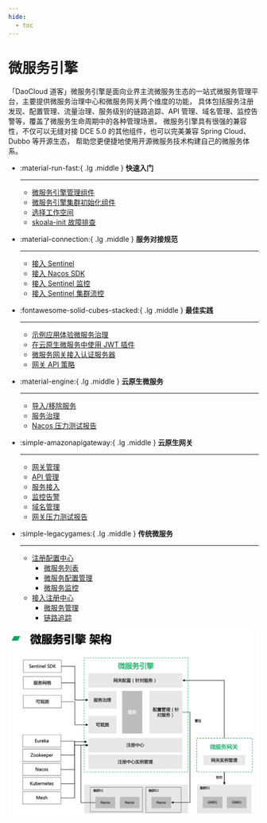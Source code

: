 ```yaml
---
hide:
  - toc
---
```


# 微服务引擎

「DaoCloud 道客」微服务引擎是面向业界主流微服务生态的一站式微服务管理平台，主要提供微服务治理中心和微服务网关两个维度的功能，
具体包括服务注册发现、配置管理、流量治理、服务级别的链路追踪、API 管理、域名管理、监控告警等，覆盖了微服务生命周期中的各种管理场景。
微服务引擎具有很强的兼容性，不仅可以无缝对接 DCE 5.0 的其他组件，也可以完美兼容 Spring Cloud、Dubbo 等开源生态，
帮助您更便捷地使用开源微服务技术构建自己的微服务体系。

<div class="grid cards" markdown>

-   :material-run-fast:{ .lg .middle } __快速入门__

    ---

    - [微服务引擎管理组件](../quickstart/skoala.md)
    - [微服务引擎集群初始化组件](../quickstart/skoala-init.md)
    - [选择工作空间](../quickstart/select-workspace.md)
    - [skoala-init 故障排查](../troubleshoot/auth-server.md)

-   :material-connection:{ .lg .middle } __服务对接规范__

    ---

    - [接入 Sentinel](../standard/sentinel.md)
    - [接入 Nacos SDK](../standard/nacos.md)
    - [接入 Sentinel 监控](../standard/monitor.md)
    - [接入 Sentinel 集群流控](../standard/flow-control.md)

-   :fontawesome-solid-cubes-stacked:{ .lg .middle } __最佳实践__

    ---

    - [示例应用体验微服务治理](../best-practice/use-skoala-01.md)
    - [在云原生微服务中使用 JWT 插件](../best-practice/plugins/jwt.md)
    - [微服务网关接入认证服务器](../best-practice/auth-server.md)
    - [网关 API 策略](../best-practice/gateway02.md)

-   :material-engine:{ .lg .middle } __云原生微服务__

    ---

    - [导入/移除服务](../cloud-ms/index.md)
    - [服务治理](../cloud-ms/traffic-control.md)
    - [Nacos 压力测试报告](../tests/nacos-stress-test.md)

-   :simple-amazonapigateway:{ .lg .middle } __云原生网关__

    ---

    - [网关管理](../gateway/index.md)
    - [API 管理](../gateway/api/index.md)
    - [服务接入](../gateway/service/manual-integrate.md)
    - [监控告警](../gateway/alert.md)
    - [域名管理](../gateway/domain/index.md)
    - [网关压力测试报告](../tests/gateway-stress-test.md)

-   :simple-legacygames:{ .lg .middle } __传统微服务__

    ---

    - [注册配置中心](../trad-ms/hosted/index.md)
        - [微服务列表](../trad-ms/hosted/services/index.md)
        - [微服务配置管理](../trad-ms/hosted/configs.md)
        - [微服务监控](../trad-ms/hosted/monitor/microservices.md)
    - [接入注册中心](../trad-ms/integrated/index.md)
        - [微服务管理](../trad-ms/integrated/manage-service.md)
        - [链路追踪](../trad-ms/integrated/trace.md)

</div>

![微服务引擎架构](../images/archi.png)
